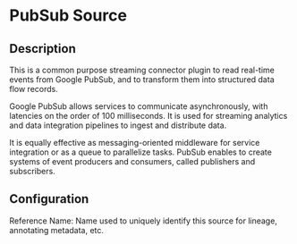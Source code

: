 
# PubSub Source

Description
---
This is a common purpose streaming connector plugin to read real-time events from Google PubSub,
and to transform them into structured data flow records.

Google PubSub allows services to communicate asynchronously, with latencies on the order of 100 
milliseconds. It is used for streaming analytics and data integration pipelines to ingest and 
distribute data. 

It is equally effective as messaging-oriented middleware for service integration or as a queue 
to parallelize tasks. PubSub enables to create systems of event producers and consumers, called 
publishers and subscribers. 

Configuration
---
Reference Name: Name used to uniquely identify this source for lineage, annotating metadata, etc.